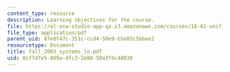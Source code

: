 ```yaml
---
content_type: resource
description: Learning objectives for the course.
file: https://ol-ocw-studio-app-qa.s3.amazonaws.com/courses/16-01-unified-engineering-i-ii-iii-iv-fall-2005-spring-2006/0cf7d7e5889adfc32e8850a3f6c40930_fall_2003_systems_lo.pdf
file_type: application/pdf
parent_uid: 87e8f47c-351c-ccd4-50e9-b5e03c5bbee2
resourcetype: Document
title: fall_2003_systems_lo.pdf
uid: 0cf7d7e5-889a-dfc3-2e88-50a3f6c40930
---
```

